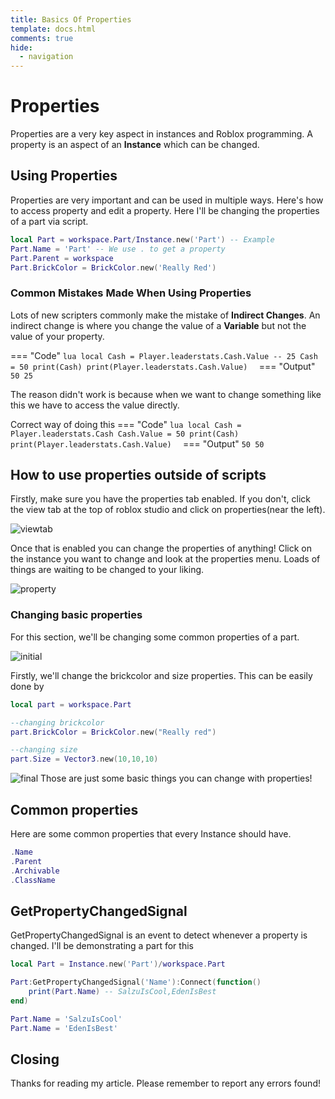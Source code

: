 ```yaml
---
title: Basics Of Properties
template: docs.html
comments: true
hide:
  - navigation
---
```

# Properties
Properties are a very key aspect in instances and Roblox programming. A property is an aspect of an **Instance** which can be changed.

## Using Properties
Properties are very important and can be used in multiple ways. Here's how to access property and edit a property. Here I'll be changing the properties of a part via script.

```lua
local Part = workspace.Part/Instance.new('Part') -- Example
Part.Name = 'Part' -- We use . to get a property
Part.Parent = workspace
Part.BrickColor = BrickColor.new('Really Red')
```

### Common Mistakes Made When Using Properties
Lots of new scripters commonly make the mistake of **Indirect Changes**.
An indirect change is where you change the value of a **Variable** but not the value of your property.

=== "Code"
    ```lua
    local Cash = Player.leaderstats.Cash.Value -- 25
    Cash = 50
    print(Cash)
    print(Player.leaderstats.Cash.Value) 
    ```
=== "Output"
    ```
    50
    25
    ```

The reason didn't work is because when we want to change something like this we have to access the value directly.

Correct way of doing this
=== "Code"
    ```lua
    local Cash = Player.leaderstats.Cash
    Cash.Value = 50
    print(Cash)
    print(Player.leaderstats.Cash.Value) 
    ```
=== "Output"
    ```
    50
    50
    ```

## How to use properties outside of scripts
Firstly, make sure you have the properties tab enabled. If you don't, click the view tab at the top of roblox studio and click on properties(near the left).

![viewtab](https://imgur.com/CicwqfX.png)

Once that is enabled you can change the properties of anything!
Click on the instance you want to change and look at the properties menu. Loads of things are waiting to be changed to your liking.

![property](https://imgur.com/xWPj57h.png)


### Changing basic properties
For this section, we'll be changing some common properties of a part.

![initial](https://imgur.com/EpRjzmV.png)

Firstly, we'll change the brickcolor and size properties. This can be easily done by 

```lua
local part = workspace.Part

--changing brickcolor
part.BrickColor = BrickColor.new("Really red")

--changing size
part.Size = Vector3.new(10,10,10)
```

![final](https://imgur.com/KIbjpuw.png)
Those are just some basic things you can change with properties!

## Common properties
Here are some common properties that every Instance should have.

```lua
.Name
.Parent
.Archivable 
.ClassName
```


## GetPropertyChangedSignal
GetPropertyChangedSignal is an event to detect whenever a property is changed.
I'll be demonstrating a part for this

```lua
local Part = Instance.new('Part')/workspace.Part

Part:GetPropertyChangedSignal('Name'):Connect(function()
    print(Part.Name) -- SalzuIsCool,EdenIsBest
end)

Part.Name = 'SalzuIsCool'
Part.Name = 'EdenIsBest'
```

## Closing
Thanks for reading my article. Please remember to report any errors found!